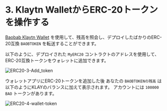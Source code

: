 # 3. Klaytn WalletからERC-20トークンを操作する <a id="3-interacting-with-erc-20-token-from-klaytn-wallet"></a>

[Baobab Klaytn Wallet](https://baobab.wallet.klaytn.foundation) を使用して、残高を照会し、デプロイしたばかりのERC-20互換 `BAOBTOKEN` を転送することができます。

以下のように、デプロイされた `MyERC20` コントラクトのアドレスを使用して、ERC-20互換トークンをウォレットに追加できます。

![ERC20-3-Add\_token](./images/erc20-3-add_token.png)

ウォレットアプリにERC-20トークンを追加した後 あなたの `BAOBTOKENの残高` は以下のようにKLAYのバランスに加えて表示されます。 アカウントには `100000` `BAO` トークンがあります。

![ERC20-4-wallet-token](./images/erc20-4-wallet-token.png)

